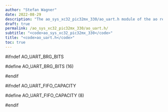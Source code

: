 ```yaml
---
author: "Stefan Wagner"
date: 2022-08-29
description: "The ao_sys_xc32_pic32mx_330/ao_uart.h module of the ao real-time operating system."
draft: true
permalink: /ao_sys_xc32_pic32mx_330/ao_uart.h/ 
subtitle: "<code>ao_sys_xc32_pic32mx_330</code>"
title: "<code>ao_uart.h</code>"
toc: true
---
```


#ifndef AO_UART_BRG_BITS

#define AO_UART_BRG_BITS        (16)

#endif

#ifndef AO_UART_FIFO_CAPACITY

#define AO_UART_FIFO_CAPACITY   (8)

#endif

